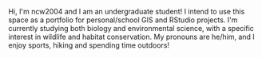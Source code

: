 Hi, I'm ncw2004 and I am an undergraduate student! I intend to use this space as a portfolio for personal/school GIS and RStudio projects. I'm currently studying both biology and environmental science, with a specific interest in wildlife and habitat conservation. My pronouns are he/him, and I enjoy sports, hiking and spending time outdoors!

<!---
ncw2004/ncw2004 is a ✨ special ✨ repository because its `README.md` (this file) appears on your GitHub profile.
You can click the Preview link to take a look at your changes.
--->
